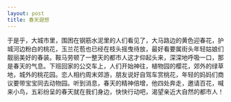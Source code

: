 ```yaml
---
layout: post
title: 春天遐想
---
```




于是乎，大城市里，围困在钢筋水泥里的人们看见了，大马路边的黄色迎春花，护城河边粉白的桃花，玉兰花苞也已经在枝头摇曳待放，最好看要属街头年轻姑娘们靓丽美好的春装。鞍马劳顿了一整天的都市人这才仰起头来，深深地呼吸一口，那是春天的气息。下班回家的公交车上，人们开始神往，植物园的樱花，郊外的绿草地，城外的桃花园。恋人相约周末郊游，朋友说好自驾车赏桃花，年轻的妈妈们商议要带宝宝同去动物园。听到消息，春天的精神倍增，他四处奔走，邀请百花，喊来小鸟，五彩纷呈的春天就在我们身边，快快行动吧，渴望亲近大自然的都市人！ 
